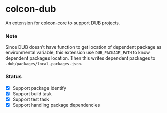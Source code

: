 colcon-dub
=============

An extension for [colcon-core](https://github.com/colcon/colcon-core) to support [DUB](https://dub.pm/index.html) projects.

### Note

Since DUB doesn't have function to get location of dependent package as environmental variable, this extension use `DUB_PACKAGE_PATH` to know dependent packages location. Then this writes dependent packages to `.dub/packages/local-packages.json`.

### Status

- [x] Support package identify
- [x] Support build task
- [x] Support test task
- [x] Support handling package dependencies
